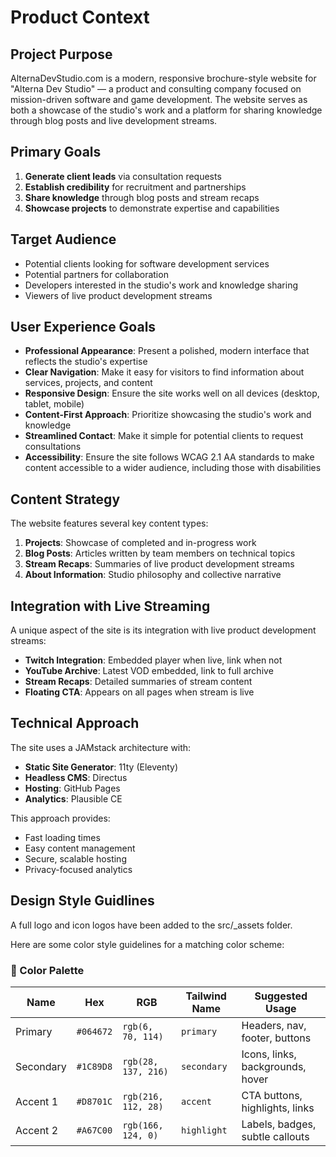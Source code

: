 # Product Context

## Project Purpose

AlternaDevStudio.com is a modern, responsive brochure-style website for "Alterna Dev Studio" — a product and consulting company focused on mission-driven software and game development. The website serves as both a showcase of the studio's work and a platform for sharing knowledge through blog posts and live development streams.

## Primary Goals

1. **Generate client leads** via consultation requests
2. **Establish credibility** for recruitment and partnerships
3. **Share knowledge** through blog posts and stream recaps
4. **Showcase projects** to demonstrate expertise and capabilities

## Target Audience

- Potential clients looking for software development services
- Potential partners for collaboration
- Developers interested in the studio's work and knowledge sharing
- Viewers of live product development streams

## User Experience Goals

- **Professional Appearance**: Present a polished, modern interface that reflects the studio's expertise
- **Clear Navigation**: Make it easy for visitors to find information about services, projects, and content
- **Responsive Design**: Ensure the site works well on all devices (desktop, tablet, mobile)
- **Content-First Approach**: Prioritize showcasing the studio's work and knowledge
- **Streamlined Contact**: Make it simple for potential clients to request consultations
- **Accessibility**: Ensure the site follows WCAG 2.1 AA standards to make content accessible to a wider audience, including those with disabilities

## Content Strategy

The website features several key content types:

1. **Projects**: Showcase of completed and in-progress work
2. **Blog Posts**: Articles written by team members on technical topics
3. **Stream Recaps**: Summaries of live product development streams
4. **About Information**: Studio philosophy and collective narrative

## Integration with Live Streaming

A unique aspect of the site is its integration with live product development streams:

- **Twitch Integration**: Embedded player when live, link when not
- **YouTube Archive**: Latest VOD embedded, link to full archive
- **Stream Recaps**: Detailed summaries of stream content
- **Floating CTA**: Appears on all pages when stream is live

## Technical Approach

The site uses a JAMstack architecture with:

- **Static Site Generator**: 11ty (Eleventy)
- **Headless CMS**: Directus
- **Hosting**: GitHub Pages
- **Analytics**: Plausible CE

This approach provides:
- Fast loading times
- Easy content management
- Secure, scalable hosting
- Privacy-focused analytics


## Design Style Guidlines
A full logo and icon logos have been added to the src/_assets folder.

Here are some color style guidelines for a matching color scheme:

### 🎨 Color Palette

| Name          | Hex       | RGB             | Tailwind Name  | Suggested Usage                    |
|---------------|-----------|------------------|----------------|------------------------------------|
| Primary       | `#064672` | `rgb(6, 70, 114)` | `primary`      | Headers, nav, footer, buttons      |
| Secondary     | `#1C89D8` | `rgb(28, 137, 216)` | `secondary`    | Icons, links, backgrounds, hover   |
| Accent 1      | `#D8701C` | `rgb(216, 112, 28)` | `accent`       | CTA buttons, highlights, links     |
| Accent 2      | `#A67C00` | `rgb(166, 124, 0)`  | `highlight`    | Labels, badges, subtle callouts    |
